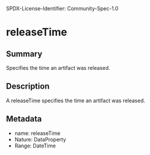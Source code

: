 SPDX-License-Identifier: Community-Spec-1.0

# releaseTime

## Summary

Specifies the time an artifact was released.

## Description

A releaseTime specifies the time an artifact was released.

## Metadata

- name: releaseTime
- Nature: DataProperty
- Range: DateTime
